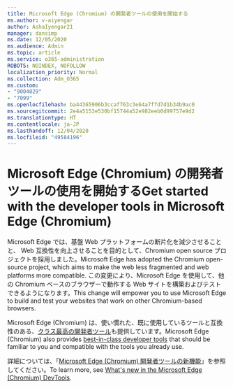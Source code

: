 ```yaml
---
title: Microsoft Edge (Chromium) の開発者ツールの使用を開始する
ms.author: v-aiyengar
author: AshaIyengar21
manager: dansimp
ms.date: 12/05/2020
ms.audience: Admin
ms.topic: article
ms.service: o365-administration
ROBOTS: NOINDEX, NOFOLLOW
localization_priority: Normal
ms.collection: Adm_O365
ms.custom:
- "9004029"
- "7099"
ms.openlocfilehash: ba44365906b3ccaf763c3e64a7ffd7d1b34b9ac0
ms.sourcegitcommit: 2e4a5153e530bf15744a52e982eeb0d99757e9d2
ms.translationtype: HT
ms.contentlocale: ja-JP
ms.lasthandoff: 12/04/2020
ms.locfileid: "49584196"
---
```

# <a name="get-started-with-the-developer-tools-in-microsoft-edge-chromium"></a><span data-ttu-id="83722-102">Microsoft Edge (Chromium) の開発者ツールの使用を開始する</span><span class="sxs-lookup"><span data-stu-id="83722-102">Get started with the developer tools in Microsoft Edge (Chromium)</span></span>

<span data-ttu-id="83722-103">Microsoft Edge では、基盤 Web プラットフォームの断片化を減少させることと、 Web 互換性を向上させることを目的として、Chromium open source プロジェクトを採用しました。</span><span class="sxs-lookup"><span data-stu-id="83722-103">Microsoft Edge has adopted the Chromium open-source project, which aims to make the web less fragmented and web platforms more compatible.</span></span> <span data-ttu-id="83722-104">この変更により、Microsoft Edge を使用して、他の Chromium ベースのブラウザーで動作する Web サイトを構築およびテストできるようになります。</span><span class="sxs-lookup"><span data-stu-id="83722-104">This change will empower you to use Microsoft Edge to build and test your websites that work on other Chromium-based browsers.</span></span>

<span data-ttu-id="83722-105">Microsoft Edge (Chromium) は、使い慣れた、既に使用しているツールと互換性のある、[クラス最高の開発者ツール](https://go.microsoft.com/fwlink/?linkid=2134941)も提供しています。</span><span class="sxs-lookup"><span data-stu-id="83722-105">Microsoft Edge (Chromium) also provides [best-in-class developer tools](https://go.microsoft.com/fwlink/?linkid=2134941) that should be familiar to you and compatible with the tools you already use.</span></span>

<span data-ttu-id="83722-106">詳細については、「[Microsoft Edge (Chromium) 開発者ツールの新機能](https://go.microsoft.com/fwlink/?linkid=2135020)」を参照してください。</span><span class="sxs-lookup"><span data-stu-id="83722-106">To learn more, see [What's new in the Microsoft Edge (Chromium) DevTools](https://go.microsoft.com/fwlink/?linkid=2135020).</span></span>
